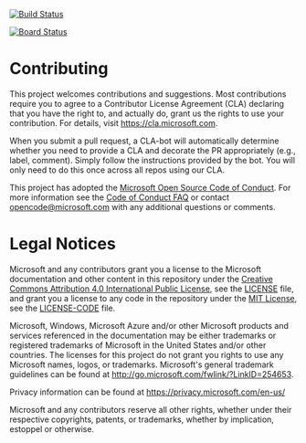 
[![Build Status](https://dev.azure.com/jbakfi/Space%20Game%20-%20web%20-%20Tests/_apis/build/status/mslearn-tailspin-spacegame-web?branchName=master)](https://dev.azure.com/jbakfi/Space%20Game%20-%20web%20-%20Tests/_build/latest?definitionId=3&branchName=master)

[![Board Status](https://dev.azure.com/jbakfi/d125c4ea-c274-40af-8d01-d18588249eca/dc99a37d-aae7-4492-8d2b-766686fc4baa/_apis/work/boardbadge/b96beba5-4a93-4484-ba4f-490df9daa75a?columnOptions=1)](https://dev.azure.com/jbakfi/d125c4ea-c274-40af-8d01-d18588249eca/_boards/board/t/dc99a37d-aae7-4492-8d2b-766686fc4baa/Microsoft.RequirementCategory/)

# Contributing

This project welcomes contributions and suggestions.  Most contributions require you to agree to a
Contributor License Agreement (CLA) declaring that you have the right to, and actually do, grant us
the rights to use your contribution. For details, visit https://cla.microsoft.com.

When you submit a pull request, a CLA-bot will automatically determine whether you need to provide
a CLA and decorate the PR appropriately (e.g., label, comment). Simply follow the instructions
provided by the bot. You will only need to do this once across all repos using our CLA.

This project has adopted the [Microsoft Open Source Code of Conduct](https://opensource.microsoft.com/codeofconduct/).
For more information see the [Code of Conduct FAQ](https://opensource.microsoft.com/codeofconduct/faq/) or
contact [opencode@microsoft.com](mailto:opencode@microsoft.com) with any additional questions or comments.

# Legal Notices

Microsoft and any contributors grant you a license to the Microsoft documentation and other content
in this repository under the [Creative Commons Attribution 4.0 International Public License](https://creativecommons.org/licenses/by/4.0/legalcode),
see the [LICENSE](LICENSE) file, and grant you a license to any code in the repository under the [MIT License](https://opensource.org/licenses/MIT), see the
[LICENSE-CODE](LICENSE-CODE) file.

Microsoft, Windows, Microsoft Azure and/or other Microsoft products and services referenced in the documentation
may be either trademarks or registered trademarks of Microsoft in the United States and/or other countries.
The licenses for this project do not grant you rights to use any Microsoft names, logos, or trademarks.
Microsoft's general trademark guidelines can be found at http://go.microsoft.com/fwlink/?LinkID=254653.

Privacy information can be found at https://privacy.microsoft.com/en-us/

Microsoft and any contributors reserve all other rights, whether under their respective copyrights, patents,
or trademarks, whether by implication, estoppel or otherwise.
